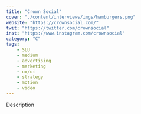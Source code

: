 ```yaml
---
title: "Crown Social"
cover: "./content/interviews/imgs/hamburgers.png"
website: "https://crownsocial.com/"
twit: "https://twitter.com/crownsocial"
inst: "https://www.instagram.com/crownsocial"
category: "C"
tags:
    - SLU
    - medium
    - advertising
    - marketing
    - ux/ui
    - strategy
    - motion
    - video
---
```


Description
